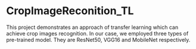 # CropImageReconition_TL
This project demonstrates an approach of transfer learning which can achieve crop images recognition. In our case, we employed three types of pre-trained model. They are ResNet50, VGG16 and MobileNet respectively.
